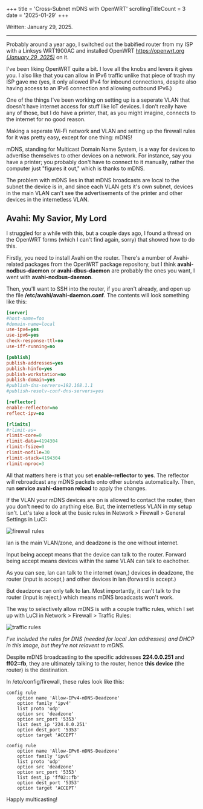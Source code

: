 +++
title               = 'Cross-Subnet mDNS with OpenWRT'
scrollingTitleCount = 3
date                = '2025-01-29'
+++

Written: January 29, 2025.

---

Probably around a year ago, I switched out the babified router from my ISP with
a Linksys WRT1900AC and installed OpenWRT [https://openwrt.org *(January 29,
2025)*](https://openwrt.org) on it.

I've been liking OpenWRT quite a bit. I love all the knobs and levers it gives
you. I also like that you can allow in IPv6 traffic unlike that piece of trash
my ISP gave me (yes, it only allowed IPv4 for inbound connections, despite also
having access to an IPv6 connection and allowing outbound IPv6.)

One of the things I've been working on setting up is a seperate VLAN that
doesn't have internet access for stuff like IoT devices. I don't really have any
of those, but I do have a printer, that, as you might imagine, connects to the
internet for no good reason.

Making a seperate Wi-Fi network and VLAN and setting up the firewall rules for
it was pretty easy, except for one thing: mDNS!

mDNS, standing for Multicast Domain Name System, is a way for devices to
advertise themselves to other devices on a network. For instance, say you have a
printer; you probably don't have to connect to it manually, rather the computer
just "figures it out," which is thanks to mDNS.

The problem with mDNS lies in that mDNS broadcasts are local to the subnet the
device is in, and since each VLAN gets it's own subnet, devices in the main VLAN
can't see the advertisements of the printer and other devices in the
internetless VLAN.

## Avahi: My Savior, My Lord

I struggled for a while with this, but a couple days ago, I found a thread on
the OpenWRT forms (which I can't find again, sorry) that showed how to do this.

Firstly, you need to install Avahi on the router. There's a number of
Avahi-related packages from the OpenWRT package repository, but I think
**avahi-nodbus-daemon** or **avahi-dbus-daemon** are probably the ones you want,
I went with **avahi-nodbus-daemon**.

Then, you'll want to SSH into the router, if you aren't already, and open up the
file **/etc/avahi/avahi-daemon.conf**. The contents will look something like
this:

```ini
[server]
#host-name=foo
#domain-name=local
use-ipv4=yes
use-ipv6=yes
check-response-ttl=no
use-iff-running=no

[publish]
publish-addresses=yes
publish-hinfo=yes
publish-workstation=no
publish-domain=yes
#publish-dns-servers=192.168.1.1
#publish-resolv-conf-dns-servers=yes

[reflector]
enable-reflector=no
reflect-ipv=no

[rlimits]
#rlimit-as=
rlimit-core=0
rlimit-data=4194304
rlimit-fsize=0
rlimit-nofile=30
rlimit-stack=4194304
rlimit-nproc=3
```

All that matters here is that you set **enable-reflector** to **yes**. The
reflector will rebroadcast any mDNS packets onto other subnets
automatically. Then, run **service avahi-daemon reload** to apply the changes.

If the VLAN your mDNS devices are on is allowed to contact the router, then you
don't need to do anything else. But, the internetless VLAN in my setup
isn't. Let's take a look at the basic rules in Network > Firewall > General
Settings in LuCI:

![firewall rules](/blog/cross-subnet-mdns-with-openwrt/firewall.webp)

lan is the main VLAN/zone, and deadzone is the one without internet.

Input being accept means that the device can talk to the router. Forward being
accept means devices within the same VLAN can talk to eachother.

As you can see, lan can talk to the internet (wan,) devices in deadzone, the
router (input is accept,) and other devices in lan (forward is accept.)

But deadzone can only talk to lan. Most importantly, it can't talk to the router
(input is reject,) which means mDNS broadcasts won't work.

The way to selectively allow mDNS is with a couple traffic rules, which I set up
with LuCI in Network > Firewall > Traffic Rules:

![traffic rules](/blog/cross-subnet-mdns-with-openwrt/traffic-rules.webp)

*I've included the rules for DNS (needed for local .lan addresses) and DHCP in
this image, but they're not relavent to mDNS.*

Despite mDNS broadcasting to the specific addresses **224.0.0.251** and
**ff02::fb**, they are ultimately talking to the router, hence **this device**
(the router) is the destination.

In /etc/config/firewall, these rules look like this:

```text
config rule
    option name 'Allow-IPv4-mDNS-Deadzone'
    option family 'ipv4'
    list proto 'udp'
    option src 'deadzone'
    option src_port '5353'
    list dest_ip '224.0.0.251'
    option dest_port '5353'
    option target 'ACCEPT'

config rule
    option name 'Allow-IPv6-mDNS-Deadzone'
    option family 'ipv6'
    list proto 'udp'
    option src 'deadzone'
    option src_port '5353'
    list dest_ip 'ff02::fb'
    option dest_port '5353'
    option target 'ACCEPT'
```

Happly multicasting!
